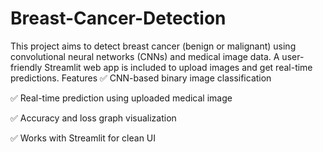 # Breast-Cancer-Detection
This project aims to detect breast cancer (benign or malignant) using convolutional neural networks (CNNs) and medical image data. A user-friendly Streamlit web app is included to upload images and get real-time predictions.
 Features
✅ CNN-based binary image classification

✅ Real-time prediction using uploaded medical image

✅ Accuracy and loss graph visualization

✅ Works with Streamlit for clean UI
